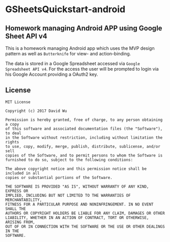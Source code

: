 # GSheetsQuickstart-android
## Homework managing Android APP using Google Sheet API v4

This is a homework managing Android app which uses the MVP design pattern as well as ```Butterknife``` for view- and action-binding. 

The data is stored in a Google Spreadsheet accessed via ```Google Spreadsheet API v4```.
For the access the user will be prompted to login via his Google Account providing a OAuth2 key.


## License
```
MIT License

Copyright (c) 2017 David Wu

Permission is hereby granted, free of charge, to any person obtaining a copy
of this software and associated documentation files (the "Software"), to deal
in the Software without restriction, including without limitation the rights
to use, copy, modify, merge, publish, distribute, sublicense, and/or sell
copies of the Software, and to permit persons to whom the Software is
furnished to do so, subject to the following conditions:

The above copyright notice and this permission notice shall be included in all
copies or substantial portions of the Software.

THE SOFTWARE IS PROVIDED "AS IS", WITHOUT WARRANTY OF ANY KIND, EXPRESS OR
IMPLIED, INCLUDING BUT NOT LIMITED TO THE WARRANTIES OF MERCHANTABILITY,
FITNESS FOR A PARTICULAR PURPOSE AND NONINFRINGEMENT. IN NO EVENT SHALL THE
AUTHORS OR COPYRIGHT HOLDERS BE LIABLE FOR ANY CLAIM, DAMAGES OR OTHER
LIABILITY, WHETHER IN AN ACTION OF CONTRACT, TORT OR OTHERWISE, ARISING FROM,
OUT OF OR IN CONNECTION WITH THE SOFTWARE OR THE USE OR OTHER DEALINGS IN THE
SOFTWARE.
```
